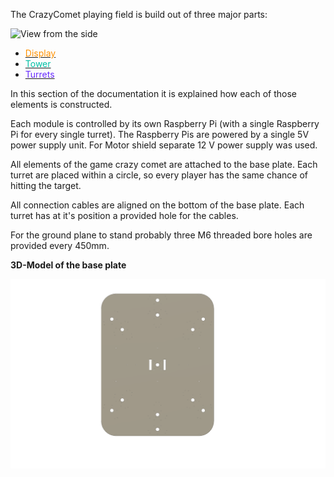 The CrazyComet playing field is build out of three major parts:

![View from the side](assets/gesamtAufbau_marked.png)


- [<span style="color:#FF9100">Display</span>](./display.md)
- [<span style="color:#00BFA5">Tower</span>](./tower.md)
- [<span style="color:#672AFF">Turrets</span>](./turrets.md)

In this section of the documentation it is explained how each of those elements is constructed.  

Each module is controlled by its own Raspberry Pi (with a single Raspberry Pi for every single turret). The Raspberry Pis are powered by a single 5V power supply unit. For Motor shield separate 12 V power supply was used.

All elements of the game crazy comet are attached to the base plate. Each turret are placed within a circle, so every player has the same chance of hitting the target. 

All connection cables are aligned on the bottom of the base plate. Each turret has at it's position a provided hole for the cables. 

For the ground plane to stand probably three M6 threaded bore holes are provided every 450mm.

**3D-Model of the base plate** 

![Base Plate](3D_models/Base_Plate/grundplatte.png)
